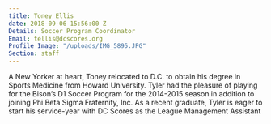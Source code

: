 ```yaml
---
title: Toney Ellis
date: 2018-09-06 15:56:00 Z
Details: Soccer Program Coordinator
Email: tellis@dcscores.org
Profile Image: "/uploads/IMG_5895.JPG"
Section: staff
---
```


A New Yorker at heart, Toney relocated to D.C. to obtain his degree in Sports Medicine from Howard University. Tyler had the pleasure of playing for the Bison’s D1 Soccer Program for the 2014-2015 season in addition to joining Phi Beta Sigma Fraternity, Inc. As a recent graduate, Tyler is eager to start his service-year with DC Scores as the League Management Assistant